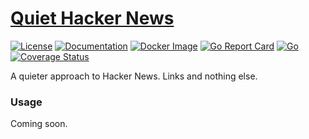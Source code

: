 # [Quiet Hacker News](https://quiethackernews.com)

[![License](https://img.shields.io/github/license/fuzzingbits/quiet-hacker-news)](https://github.com/fuzzingbits/quiet-hacker-news/blob/master/LICENSE)
[![Documentation](https://godoc.org/github.com/fuzzingbits/quiet-hacker-news?status.svg)](http://godoc.org/github.com/fuzzingbits/quiet-hacker-news)
[![Docker Image](https://img.shields.io/badge/container-Docker-blue)](https://hub.docker.com/r/fuzzingbits/quiet-hacker-news)
[![Go Report Card](https://goreportcard.com/badge/github.com/fuzzingbits/quiet-hacker-news)](https://goreportcard.com/report/github.com/fuzzingbits/quiet-hacker-news)
[![Go](https://github.com/fuzzingbits/quiet-hacker-news/workflows/Go/badge.svg)](https://github.com/fuzzingbits/quiet-hacker-news/actions)
[![Coverage Status](https://coveralls.io/repos/github/fuzzingbits/quiet-hacker-news/badge.svg?branch=master)](https://coveralls.io/github/fuzzingbits/quiet-hacker-news?branch=master)

A quieter approach to Hacker News. Links and nothing else.

### Usage
Coming soon.
